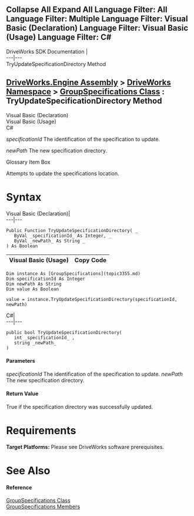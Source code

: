        

 Collapse All Expand All  Language Filter: All  Language Filter: Multiple  Language Filter: Visual Basic (Declaration) Language Filter: Visual Basic (Usage) Language Filter: C#  
---  
DriveWorks SDK Documentation  |   
---|---  
TryUpdateSpecificationDirectory Method   
  
[DriveWorks.Engine Assembly](topic2156.md) > [DriveWorks Namespace](topic2159.md) > [GroupSpecifications Class](topic3355.md) : TryUpdateSpecificationDirectory Method  
---  
  
Visual Basic (Declaration)    
Visual Basic (Usage)    
C# 

_specificationId_
    The identification of the specification to update.

_newPath_
    The new specification directory.

Glossary Item Box

Attempts to update the specifications location. 

# Syntax

Visual Basic (Declaration)|   
---|---  
      
    
    Public Function TryUpdateSpecificationDirectory( _
       ByVal _specificationId_ As Integer, _
       ByVal _newPath_ As String _
    ) As Boolean  
  
Visual Basic (Usage)| Copy Code  
---|---  
      
    
    Dim instance As [GroupSpecifications](topic3355.md)
    Dim specificationId As Integer
    Dim newPath As String
    Dim value As Boolean
     
    value = instance.TryUpdateSpecificationDirectory(specificationId, newPath)  
  
C#|   
---|---  
      
    
    public bool TryUpdateSpecificationDirectory( 
       int _specificationId_ ,
       string _newPath_
    )  
  
#### Parameters

 _specificationId_
    The identification of the specification to update.
_newPath_
    The new specification directory.

#### Return Value

True if the specification directory was successfully updated.

# Requirements

**Target Platforms:** Please see DriveWorks software prerequisites.

# See Also

#### Reference

[GroupSpecifications Class](topic3355.md)   
[GroupSpecifications Members](topic3356.md)


